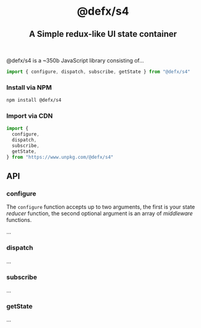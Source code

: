 <div align="center">

# @defx/s4

## A Simple redux-like UI state container

</div>
<br />

@defx/s4 is a ~350b JavaScript library consisting of...

```js
import { configure, dispatch, subscribe, getState } from "@defx/s4"
```

### Install via NPM

```sh
npm install @defx/s4
```

### Import via CDN

```js
import {
  configure,
  dispatch,
  subscribe,
  getState,
} from "https://www.unpkg.com/@defx/s4"
```

## API

### configure

The `configure` function accepts up to two arguments, the first is your state _reducer_ function, the second optional argument is an array of _middleware_ functions.

...

### dispatch

...

### subscribe

...

### getState

...
